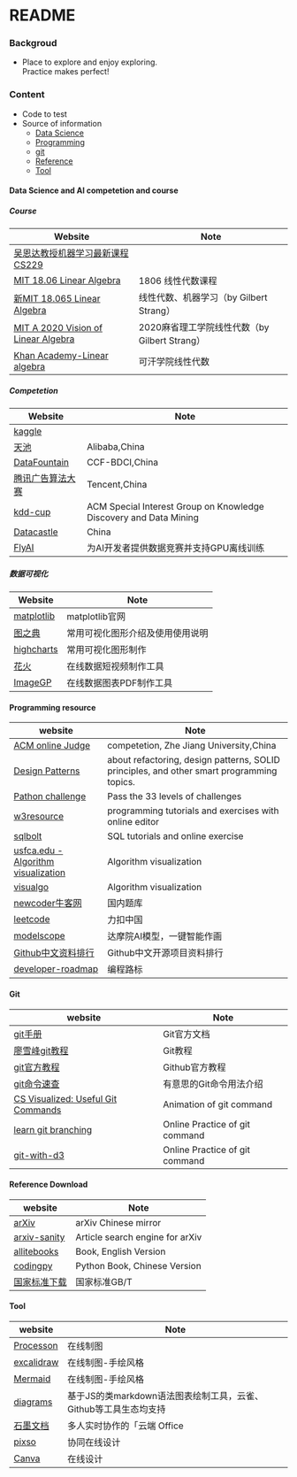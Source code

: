 README
====

### Backgroud
* Place to explore and enjoy exploring.<br/>
        Practice makes perfect!
    
### Content
* Code to test
* Source of information
  * [Data Science](<#### Data Science and AI competetion and resource>)
  * [Programming](<#### Programming competetion resource>)
  * [git](<#### git>)
  * [Reference](<#### Reference Download>)
  * [Tool](<#### Tool>)

#### Data Science and AI competetion and course  

##### Course

|  Website                        |         Note     |
|-----------                      |-----------           |
|[吴恩达教授机器学习最新课程CS229](https://www.bilibili.com/video/av79827258/?spm_id_from=333.788.videocard.1)|  
|[MIT 18.06 Linear Algebra](https://www.bilibili.com/video/BV1b7411f7sK?p=2)| 1806 线性代数课程|
|[新MIT 18.065 Linear Algebra](https://www.bilibili.com/video/BV1a7411M7wH?p=2)|线性代数、机器学习（by Gilbert Strang）|
|[MIT A 2020 Vision of Linear Algebra](https://www.bilibili.com/video/BV1BQ4y1N7Jy?p=5)|2020麻省理工学院线性代数（by Gilbert Strang）|
|[Khan Academy-Linear algebra](https://www.khanacademy.org/math/linear-algebra)|可汗学院线性代数|





##### Competetion
|  Website                        |         Note     |
|-----------                      |-----------           |
|[kaggle](https://www.kaggle.com/)|                      |
|[天池](https://tianchi.aliyun.com/home/)|   Alibaba,China|
|[DataFountain](https://www.datafountain.cn/)|CCF-BDCI,China|
|[腾讯广告算法大赛](https://algo.qq.com/)|Tencent,China|
|[kdd-cup](https://www.kdd.org/kdd-cup)|ACM Special Interest Group on Knowledge Discovery and Data Mining|
|[Datacastle](https://www.pkbigdata.com/common/cmptIndex.html)|China|
|[FlyAI](https://www.flyai.com/)|为AI开发者提供数据竞赛并支持GPU离线训练|

##### 数据可视化
|  Website                        |         Note     |
|-----------                      |-----------           |
|[matplotlib](https://matplotlib.org/index.html)|  matplotlib官网  |
|[图之典](http://tuzhidian.com/)|   常用可视化图形介绍及使用使用说明|
|[highcharts](https://www.highcharts.com.cn/)|  常用可视化图形制作|
|[花火](https://hanabi.data-viz.cn/templates?lang=zh-CN)|  在线数据短视频制作工具|
|[ImageGP](http://www.ehbio.com/ImageGP/index.php/Home/Index/index.html)| 在线数据图表PDF制作工具|



#### Programming resource
|website    |       Note|
|-----------|-----------|
|[ACM online Judge](https://zoj.pintia.cn/home)|competetion, Zhe Jiang University,China|
|[Design Patterns](https://refactoring.guru/)|about refactoring, design patterns, SOLID principles, and other smart programming topics.|
|[Pathon challenge](http://www.pythonchallenge.com/)|Pass the 33 levels of challenges|
|[w3resource](https://www.w3resource.com)|programming tutorials and exercises with online editor|
|[sqlbolt](https://sqlbolt.com/)|SQL tutorials and online exercise|
|[usfca.edu - Algorithm visualization](https://www.cs.usfca.edu/~galles/visualization/Algorithms.html)|Algorithm visualization|
|[visualgo](https://visualgo.net/en)|Algorithm visualization|
|[newcoder牛客网](https://www.nowcoder.com/)|国内题库|
|[leetcode](https://leetcode-cn.com/)|力扣中国|
|[modelscope](https://www.modelscope.cn/home)|达摩院AI模型，一键智能作画|
|[Github中文资料排行](https://github.com/GrowingGit/GitHub-Chinese-Top-Charts)|Github中文开源项目资料排行|
|[developer-roadmap](https://github.com/kamranahmedse/developer-roadmap)|编程路标|


#### Git
|website    |       Note|
|-----------|-----------|
|[git手册](https://git-scm.com/book/zh/v2)| Git官方文档|
|[廖雪峰git教程](https://www.liaoxuefeng.com/wiki/0013739516305929606dd18361248578c67b8067c8c017b000)| Git教程|
|[git官方教程](https://blog.github.com/2018-04-19-introducing-github-learning-lab/)| Github官方教程|
|[git命令速查](http://ohshitgit.com/)| 有意思的Git命令用法介绍|
|[CS Visualized: Useful Git Commands](https://dev.to/lydiahallie/cs-visualized-useful-git-commands-37p1)| Animation of git command|
|[learn git branching](https://learngitbranching.js.org/)| Online Practice of git command|
|[git-with-d3](http://onlywei.github.io/explain-git-with-d3/)| Online Practice of git command|

#### Reference Download  
|website    |       Note|
|-----------|-----------|
|[arXiv](http://cn.arxiv.org/) | arXiv Chinese mirror|
|[arxiv-sanity](http://www.arxiv-sanity.com/)| Article search engine for arXiv| 
|[allitebooks](http://www.allitebooks.org/)| Book, English Version|
|[codingpy](https://codingpy.com/)| Python Book, Chinese Version|
|[国家标准下载](http://www.bzmfxz.com/)| 国家标准GB/T|

#### Tool  
|website    |       Note|
|-----------|-----------|
|[Processon](https://processon.com/) | 在线制图|
|[excalidraw](https://excalidraw.com/) | 在线制图-手绘风格|
|[Mermaid](https://mermaid.js.org/) | 在线制图-手绘风格|
|[diagrams](https://mermaid.js.org/) | 基于JS的类markdown语法图表绘制工具，云雀、Github等工具生态均支持|
|[石墨文档](https://shimo.im/welcome) | 多人实时协作的「云端 Office|
|[pixso](https://pixso.cn/) | 协同在线设计|
|[Canva](https://www.canva.cn/)| 在线设计|


